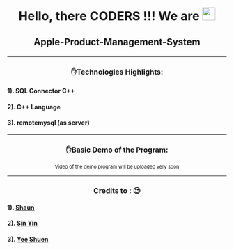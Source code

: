 # <p align="center">Hello, there CODERS !!! We are  <img src="https://raw.githubusercontent.com/MartinHeinz/MartinHeinz/master/wave.gif" width="30px"></p>

## <p align="center">Apple-Product-Management-System</p>

---


### <p align="center">:raised_hand:Technologies Highlights:</p>
#### 1). SQL Connector C++
#### 2). C++ Language
#### 3). remotemysql (as server)

---


### <p align="center">:raised_hand:Basic Demo of the Program:</p>
<p align="center" style="font-size: 11px">Video of the demo program will be uploaded very soon</p>

---


### <p align="center">Credits to : :heart_eyes:</p>
#### 1). <a href="https://github.com/Shaunmak1214">Shaun</a>
#### 2). <a href="https://github.com/sinyin-ong">Sin Yin</a>
#### 3). <a href="https://github.com/Lallamaa">Yee Shuen</a>
